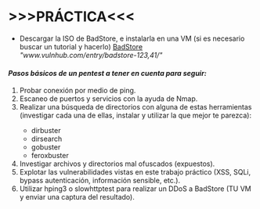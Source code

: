 <body>    
  <h1>>>>PRÁCTICA<<<</h1>
    <ul>
        <li>Descargar la ISO de BadStore, e instalarla en una VM (si es necesario buscar un tutorial y hacerlo) <a href="https://www.vulnhub.com/entry/badstore-123,41/" target="_blank">BadStore</a> <em>"www.vulnhub.com/entry/badstore-123,41/"</em></li>
    </ul>
    <h4><em>Pasos básicos de un pentest a tener en cuenta para seguir:</em></h4>
    <ol>
        <li>Probar conexión por medio de ping.</li>
        <li>Escaneo de puertos y servicios con la ayuda de Nmap.</li>
        <li>Realizar una búsqueda de directorios con alguna de estas herramientas (investigar cada una de ellas, instalar y utilizar la que mejor te parezca):</li>
        <ul>
            <li>dirbuster</li>
            <li>dirsearch</li>
            <li>gobuster</li>
            <li>feroxbuster</li>
        </ul>
        <li>Investigar archivos y directorios mal ofuscados (expuestos).</li>
        <li>Explotar las vulnerabilidades vistas en este trabajo práctico (XSS, SQLi, bypass autenticación, información sensible, etc.).</li>
        <li>Utilizar hping3 o slowhttptest para realizar un DDoS a BadStore (TU VM y enviar una captura del resultado).</li>
    </ol>
</body>
